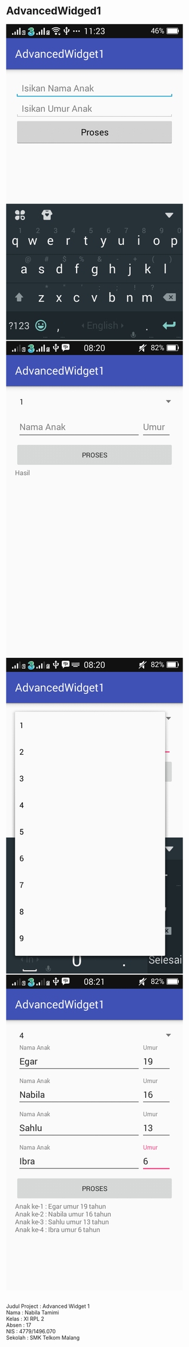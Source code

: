 # AdvancedWidged1

![Screenshot1](https://github.com/nabilatamimi/AdvancedWidged1/blob/master/Screenshot_2017-01-07-11-23-30-598%5B1%5D.png)<br>
![Screenshot2](https://github.com/nabilatamimi/AdvancedWidged1/blob/master/Screenshot_2017-01-09-08-20-12-197%5B1%5D.png)<br>
![Screenshot3](https://github.com/nabilatamimi/AdvancedWidged1/blob/master/Screenshot_2017-01-09-08-20-26-400%5B1%5D.png)<br>
![Screenshot4](https://github.com/nabilatamimi/AdvancedWidged1/blob/master/Screenshot_2017-01-09-08-21-20-22%5B1%5D.png)<br><br>

Judul Project : Advanced Widget 1 <br>
Nama : Nabila Tamimi <br>
Kelas : XI RPL 2 <br>
Absen : 17 <br>
NIS : 4779/1496.070 <br> 
Sekolah : SMK Telkom Malang <br> 
